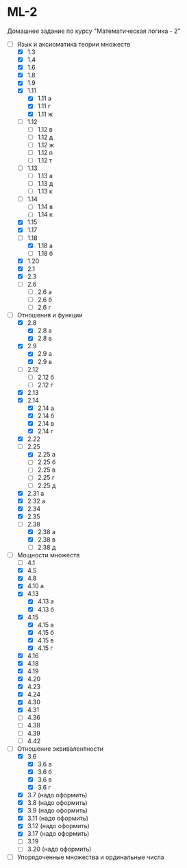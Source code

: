 ML-2
====

Домашнее задание по курсу "Математическая логика - 2"
- [ ] Язык и аксиоматика теории множеств
	- [x] 1.3
    - [x] 1.4
    - [x] 1.6
    - [x] 1.8
    - [x] 1.9
    - [x] 1.11
    	- [x] 1.11 a
        - [x] 1.11 г
        - [x] 1.11 ж
    - [ ] 1.12
    	- [ ] 1.12 в
        - [ ] 1.12 д
        - [ ] 1.12 ж
        - [ ] 1.12 п
        - [ ] 1.12 т
    - [ ] 1.13
    	- [ ] 1.13 a
        - [ ] 1.13 д
        - [ ] 1.13 к
    - [ ] 1.14
    	- [ ] 1.14 в
        - [ ] 1.14 к
    - [x] 1.15
    - [x] 1.17
    - [ ] 1.18
    	- [x] 1.18 а
    	- [ ] 1.18 б
    - [x] 1.20
    - [x] 2.1
    - [x] 2.3
    - [ ] 2.6
   		- [ ] 2.6 а
    	- [ ] 2.6 б
        - [ ] 2.6 г
- [ ] Отношения и функции
    - [x] 2.8
        - [x] 2.8 а
        - [x] 2.8 в
    - [x] 2.9
        - [x] 2.9 а
        - [x] 2.9 в
    - [ ] 2.12
        - [ ] 2.12 б
        - [ ] 2.12 г
    - [x] 2.13
    - [x] 2.14
        - [x] 2.14 а
        - [x] 2.14 б
        - [x] 2.14 в
        - [x] 2.14 г
    - [x] 2.22
    - [ ] 2.25
        - [x] 2.25 а
        - [ ] 2.25 б
        - [ ] 2.25 в
        - [ ] 2.25 г
        - [ ] 2.25 д
    - [x] 2.31 а
    - [x] 2.32 а
    - [x] 2.34
    - [x] 2.35
    - [ ] 2.38
        - [x] 2.38 а
        - [x] 2.38 в
        - [ ] 2.38 д
- [ ] Мощности множеств
    - [ ] 4.1
    - [x] 4.5
    - [x] 4.8
    - [x] 4.10 а
    - [x] 4.13
        - [x] 4.13 а
        - [x] 4.13 б
    - [x] 4.15
        - [x] 4.15 а
        - [x] 4.15 б
        - [x] 4.15 в
        - [x] 4.15 г
    - [x] 4.16
    - [x] 4.18
    - [x] 4.19
    - [x] 4.20
    - [x] 4.23
    - [x] 4.24
    - [x] 4.30
    - [x] 4.31
    - [ ] 4.36
    - [ ] 4.38
    - [ ] 4.39
    - [ ] 4.42
- [ ] Отношение эквивалентности
    - [x] 3.6
        - [x] 3.6 a
        - [x] 3.6 б
        - [x] 3.6 в
        - [x] 3.6 г
    - [x] 3.7   (надо оформить)
    - [x] 3.8   (надо оформить)
    - [x] 3.9   (надо оформить)
    - [x] 3.11  (надо оформить)
    - [x] 3.12  (надо оформить)
    - [x] 3.17  (надо оформить)
    - [ ] 3.19
    - [ ] 3.20  (надо оформить)
- [ ] Упорядоченные множества и ординальные числа